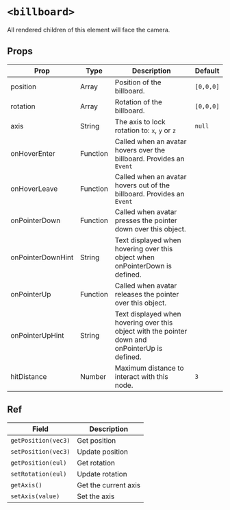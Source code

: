 # `<billboard>`

All rendered children of this element will face the camera.

## Props

| Prop              | Type     | Description                                                                                     | Default   |
| ----------------- | -------- | ----------------------------------------------------------------------------------------------- | --------- |
| position          | Array    | Position of the billboard.                                                                      | `[0,0,0]` |
| rotation          | Array    | Rotation of the billboard.                                                                      | `[0,0,0]` |
| axis              | String   | The axis to lock rotation to: `x`, `y` or `z`                                                   | `null`    |
| onHoverEnter      | Function | Called when an avatar hovers over the billboard. Provides an `Event`                            |           |
| onHoverLeave      | Function | Called when an avatar hovers out of the billboard. Provides an `Event`                          |           |
| onPointerDown     | Function | Called when avatar presses the pointer down over this object.                                   |           |
| onPointerDownHint | String   | Text displayed when hovering over this object when onPointerDown is defined.                    |           |
| onPointerUp       | Function | Called when avatar releases the pointer over this object.                                       |           |
| onPointerUpHint   | String   | Text displayed when hovering over this object with the pointer down and onPointerUp is defined. |           |
| hitDistance       | Number   | Maximum distance to interact with this node.                                                    | `3`       |

## Ref

| Field               | Description          |
| ------------------- | -------------------- |
| `getPosition(vec3)` | Get position         |
| `setPosition(vec3)` | Update position      |
| `getPosition(eul)`  | Get rotation         |
| `setRotation(eul)`  | Update rotation      |
| `getAxis()`         | Get the current axis |
| `setAxis(value)`    | Set the axis         |
